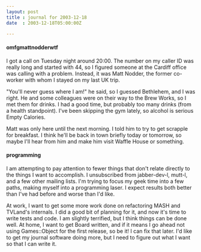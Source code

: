 ```yaml
---
layout: post
title : journal for 2003-12-18
date  : 2003-12-18T05:00:00Z

---
```

<h4>omfgmattnodderwtf</h4>I got a call on Tuesday night around 20:00.  The number on my caller ID was really long and started with 44, so I figured someone at the Cardiff office was calling with a problem.  Instead, it was Matt Nodder, the former co-worker with whom I stayed on my last UK trip.

"You'll never guess where I am!" he said, so I guessed Bethlehem, and I was right.  He and some colleagues were on their way to the Brew Works, so I met them for drinks.  I had a good time, but probably too many drinks (from a health standpoint).  I've been skipping the gym lately, so alcohol is serious Empty Calories.

Matt was only here until the next morning.  I told him to try to get scrapple for breakfast.  I think he'll be back in town briefly today or tomorrow, so maybe I'll hear from him and make him visit Waffle House or something.<h4>programming</h4>I am attempting to pay attention to fewer things that don't relate directly to the things I want to accomplish.  I unsubscribed from jabber-dev-l, mutt-l, and a few other mailing lists.  I'm trying to focus my geek time into a few paths, making myself into a programming laser.  I expect results both better than I've had before and worse than I'd like.

At work, I want to get some more work done on refactoring MASH and TVLand's internals.  I did a good bit of planning for it, and now it's time to write tests and code.  I am slightly terrified, but I think things can be done well. At home, I want to get Board written, and if it means I go ahead not using Games::Object for the first release, so be it!  I can fix that later.  I'd like to get my journal software doing more, but I need to figure out what I want so that I can write it.

